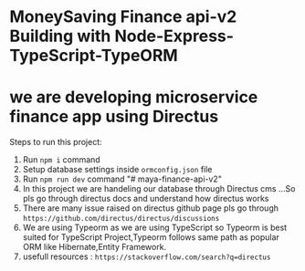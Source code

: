 # MoneySaving Finance api-v2  Building with Node-Express-TypeScript-TypeORM
# we are developing microservice finance app using Directus

Steps to run this project: 
 
1. Run `npm i` command  
2. Setup database settings inside `ormconfig.json` file  
3. Run `npm run dev` command 
"# maya-finance-api-v2" 
4. In this project we are handeling our database through Directus cms ...So pls go through directus docs and understand how directus works
5. There are many issue raised on directus github page pls go through `https://github.com/directus/directus/discussions`
6. We are using Typeorm as we are using TypeScript so Typeorm is best suited for TypeScript Project,Typeorm follows same path as popular ORM like Hibernate,Entity Framework.
7. usefull resources :
                        `https://stackoverflow.com/search?q=directus`